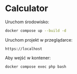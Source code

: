 # Calculator

Uruchom środowisko:
```bash
docker compose up --build -d
```
Uruchom projekt w przeglądarce:
```
https://localhost
```
Aby wejść w kontener:
```
docker compose exec php bash
```

